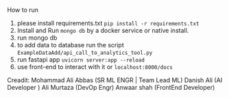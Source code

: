 How to run

1) please install requirements.txt ```pip install -r requirements.txt```
2) Install and Run `mongo db` by a docker service or native install. 
3) run mongo db
4) to add data to database run the script `ExampleDataAdd/api_call_to_analytics_tool.py`
5) run fastapi app ```uvicorn server:app --reload```
6) use front-end to interact with it or `localhost:8000/docs`


Creadit:
Mohammad Ali Abbas (SR ML ENGR | Team Lead ML)
Danish Ali (AI Developer )
Ali Murtaza (DevOp Engr)
Anwaar shah (FrontEnd Developer)
